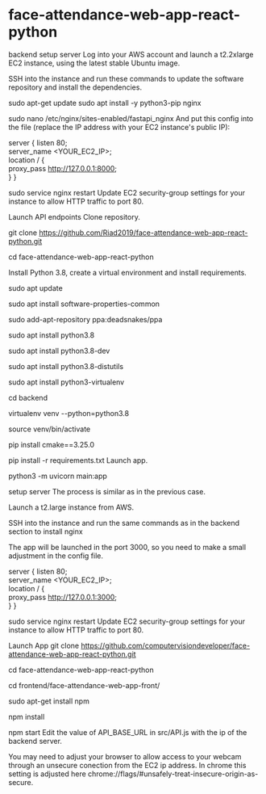 # face-attendance-web-app-react-python


backend
setup server
Log into your AWS account and launch a t2.2xlarge EC2 instance, using the latest stable Ubuntu image.

SSH into the instance and run these commands to update the software repository and install the dependencies.

sudo apt-get update
sudo apt install -y python3-pip nginx

sudo nano /etc/nginx/sites-enabled/fastapi_nginx
And put this config into the file (replace the IP address with your EC2 instance's public IP):

server {
    listen 80;   
    server_name <YOUR_EC2_IP>;    
    location / {        
        proxy_pass http://127.0.0.1:8000;    
    }
}

sudo service nginx restart
Update EC2 security-group settings for your instance to allow HTTP traffic to port 80.

Launch API endpoints
Clone repository.


git clone https://github.com/Riad2019/face-attendance-web-app-react-python.git

cd face-attendance-web-app-react-python


Install Python 3.8, create a virtual environment and install requirements.

sudo apt update

sudo apt install software-properties-common

sudo add-apt-repository ppa:deadsnakes/ppa

sudo apt install python3.8

sudo apt install python3.8-dev

sudo apt install python3.8-distutils

sudo apt install python3-virtualenv

cd backend

virtualenv venv --python=python3.8

source venv/bin/activate

pip install cmake==3.25.0

pip install -r requirements.txt
Launch app.

python3 -m uvicorn main:app


setup server
The process is similar as in the previous case.

Launch a t2.large instance from AWS.

SSH into the instance and run the same commands as in the backend section to install nginx

The app will be launched in the port 3000, so you need to make a small adjustment in the config file.

server {
    listen 80;   
    server_name <YOUR_EC2_IP>;    
    location / {        
        proxy_pass http://127.0.0.1:3000;    
    }
}


sudo service nginx restart
Update EC2 security-group settings for your instance to allow HTTP traffic to port 80.

Launch App
git clone https://github.com/computervisiondeveloper/face-attendance-web-app-react-python.git

cd face-attendance-web-app-react-python

cd frontend/face-attendance-web-app-front/

sudo apt-get install npm

npm install

npm start
Edit the value of API_BASE_URL in src/API.js with the ip of the backend server.

You may need to adjust your browser to allow access to your webcam through an unsecure conection from the EC2 ip address. In chrome this setting is adjusted here chrome://flags/#unsafely-treat-insecure-origin-as-secure.



